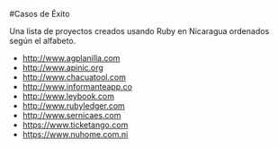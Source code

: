 #Casos de Éxito

Una lista de proyectos creados usando Ruby en Nicaragua ordenados según el alfabeto.

* http://www.agplanilla.com
* http://www.apinic.org
* http://www.chacuatool.com
* http://www.informanteapp.co
* http://www.leybook.com
* http://www.rubyledger.com
* http://www.sernicaes.com
* https://www.ticketango.com
* https://www.nuhome.com.ni

